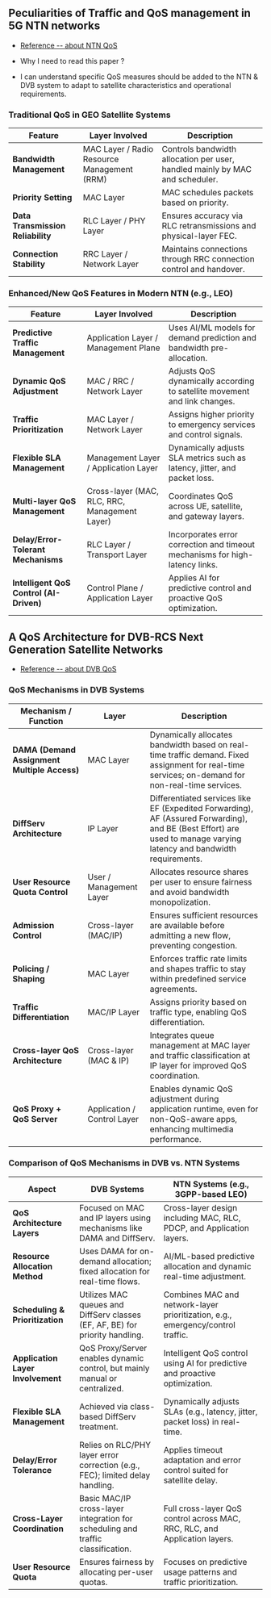 ## Peculiarities of Traffic and QoS management in 5G NTN networks

- [Reference -- about NTN QoS](https://iris.cnr.it/retrieve/62e41ddc-9593-4291-a613-c9f72ccb8557/prod_486461-doc_201816.pdf?utm_source=chatgpt.com)

- Why I need to read this paper ?
- I can understand specific QoS measures should be added to the NTN & DVB system to adapt to satellite characteristics and operational requirements.

### Traditional QoS in GEO Satellite Systems

| Feature                       | Layer Involved                              | Description                                                                  |
| --------------------------------- | ------------------------------------------- | ---------------------------------------------------------------------------- |
| **Bandwidth Management**          | MAC Layer / Radio Resource Management (RRM) | Controls bandwidth allocation per user, handled mainly by MAC and scheduler. |
| **Priority Setting**              | MAC Layer                                   | MAC schedules packets based on priority.                                     |
| **Data Transmission Reliability** | RLC Layer / PHY Layer                       | Ensures accuracy via RLC retransmissions and physical-layer FEC.             |
| **Connection Stability**          | RRC Layer / Network Layer                   | Maintains connections through RRC connection control and handover.           |


### Enhanced/New QoS Features in Modern NTN (e.g., LEO)

| Feature                             | Layer Involved                                | Description                                                                  |
| --------------------------------------- | --------------------------------------------- | ---------------------------------------------------------------------------- |
| **Predictive Traffic Management**       | Application Layer / Management Plane          | Uses AI/ML models for demand prediction and bandwidth pre-allocation.        |
| **Dynamic QoS Adjustment**              | MAC / RRC / Network Layer                     | Adjusts QoS dynamically according to satellite movement and link changes.    |
| **Traffic Prioritization**              | MAC Layer / Network Layer                     | Assigns higher priority to emergency services and control signals.           |
| **Flexible SLA Management**             | Management Layer / Application Layer          | Dynamically adjusts SLA metrics such as latency, jitter, and packet loss.    |
| **Multi-layer QoS Management**          | Cross-layer (MAC, RLC, RRC, Management Layer) | Coordinates QoS across UE, satellite, and gateway layers.                    |
| **Delay/Error-Tolerant Mechanisms**     | RLC Layer / Transport Layer                   | Incorporates error correction and timeout mechanisms for high-latency links. |
| **Intelligent QoS Control (AI-Driven)** | Control Plane / Application Layer             | Applies AI for predictive control and proactive QoS optimization.            |

## A QoS Architecture for DVB-RCS Next Generation Satellite Networks
- [Reference -- about DVB QoS](https://citeseerx.ist.psu.edu/document?doi=f90e3ba2ecdee78b1210a829ecadecfc2043c870)
### QoS Mechanisms in DVB Systems

| **Mechanism / Function**            | **Layer**             | **Description** |
|------------------------------------|------------------------|-----------------|
| **DAMA (Demand Assignment Multiple Access)** | MAC Layer              | Dynamically allocates bandwidth based on real-time traffic demand. Fixed assignment for real-time services; on-demand for non-real-time services. |
| **DiffServ Architecture**          | IP Layer               | Differentiated services like EF (Expedited Forwarding), AF (Assured Forwarding), and BE (Best Effort) are used to manage varying latency and bandwidth requirements. |
| **User Resource Quota Control**    | User / Management Layer| Allocates resource shares per user to ensure fairness and avoid bandwidth monopolization. |
| **Admission Control**             | Cross-layer (MAC/IP)   | Ensures sufficient resources are available before admitting a new flow, preventing congestion. |
| **Policing / Shaping**            | MAC Layer              | Enforces traffic rate limits and shapes traffic to stay within predefined service agreements. |
| **Traffic Differentiation**       | MAC/IP Layer           | Assigns priority based on traffic type, enabling QoS differentiation. |
| **Cross-layer QoS Architecture**  | Cross-layer (MAC & IP) | Integrates queue management at MAC layer and traffic classification at IP layer for improved QoS coordination. |
| **QoS Proxy + QoS Server**        | Application / Control Layer | Enables dynamic QoS adjustment during application runtime, even for non-QoS-aware apps, enhancing multimedia performance. |


### Comparison of QoS Mechanisms in DVB vs. NTN Systems

| **Aspect**                        | **DVB Systems**                                                                 | **NTN Systems (e.g., 3GPP-based LEO)**                                              |
|----------------------------------|----------------------------------------------------------------------------------|-------------------------------------------------------------------------------------|
| **QoS Architecture Layers**      | Focused on MAC and IP layers using mechanisms like DAMA and DiffServ.           | Cross-layer design including MAC, RLC, PDCP, and Application layers.               |
| **Resource Allocation Method**   | Uses DAMA for on-demand allocation; fixed allocation for real-time flows.       | AI/ML-based predictive allocation and dynamic real-time adjustment.                |
| **Scheduling & Prioritization**  | Utilizes MAC queues and DiffServ classes (EF, AF, BE) for priority handling.    | Combines MAC and network-layer prioritization, e.g., emergency/control traffic.     |
| **Application Layer Involvement**| QoS Proxy/Server enables dynamic control, but mainly manual or centralized.     | Intelligent QoS control using AI for predictive and proactive optimization.         |
| **Flexible SLA Management**      | Achieved via class-based DiffServ treatment.                                    | Dynamically adjusts SLAs (e.g., latency, jitter, packet loss) in real-time.         |
| **Delay/Error Tolerance**        | Relies on RLC/PHY layer error correction (e.g., FEC); limited delay handling.   | Applies timeout adaptation and error control suited for satellite delay.            |
| **Cross-Layer Coordination**     | Basic MAC/IP cross-layer integration for scheduling and traffic classification. | Full cross-layer QoS control across MAC, RRC, RLC, and Application layers.         |
| **User Resource Quota**          | Ensures fairness by allocating per-user quotas.                                 | Focuses on predictive usage patterns and traffic prioritization.                    |
